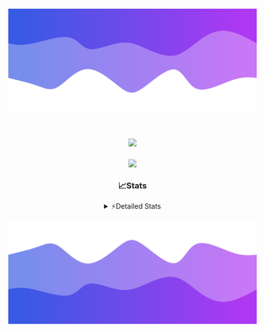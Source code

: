 ![Header](./header.png)
<div align="center">

<h1 align="center">
  <a href="https://git.io/typing-svg">
    <img src="https://readme-typing-svg.herokuapp.com/?lines=Hello,+There!+%F0%9F%91%8B;This+is+chicho.;Owner+on+Ocean;&center=true&size=25">
  </a>
</h1>
  
<p align="center">
  <img src="https://lanyard.cnrad.dev/api/852683595378196480" />
</p>

### 📈Stats
<details>
    <summary> ⚡Detailed Stats</summary>
    <br/>

<!--START_SECTION:waka-->
![Code Time](http://img.shields.io/badge/Code%20Time-1%2C077%20hrs%2025%20mins-blue)

![Profile Views](http://img.shields.io/badge/Profile%20Views-2-blue)

**🐱 My GitHub Data** 

> 📦 189.2 kB Used in GitHub's Storage 
 > 
> 🏆 0 Contributions in the Year 2025
 > 
> 🚫 Not Opted to Hire
 > 
> 📜 15 Public Repositories 
 > 
> 🔑 13 Private Repositories 
 > 
**I'm a Night 🦉** 

```text
🌞 Morning                24 commits          █░░░░░░░░░░░░░░░░░░░░░░░░   04.47 % 
🌆 Daytime                73 commits          ███░░░░░░░░░░░░░░░░░░░░░░   13.59 % 
🌃 Evening                239 commits         ███████████░░░░░░░░░░░░░░   44.51 % 
🌙 Night                  201 commits         █████████░░░░░░░░░░░░░░░░   37.43 % 
```
📅 **I'm Most Productive on Friday** 

```text
Monday                   29 commits          █░░░░░░░░░░░░░░░░░░░░░░░░   05.40 % 
Tuesday                  116 commits         █████░░░░░░░░░░░░░░░░░░░░   21.60 % 
Wednesday                84 commits          ████░░░░░░░░░░░░░░░░░░░░░   15.64 % 
Thursday                 73 commits          ███░░░░░░░░░░░░░░░░░░░░░░   13.59 % 
Friday                   126 commits         ██████░░░░░░░░░░░░░░░░░░░   23.46 % 
Saturday                 61 commits          ███░░░░░░░░░░░░░░░░░░░░░░   11.36 % 
Sunday                   48 commits          ██░░░░░░░░░░░░░░░░░░░░░░░   08.94 % 
```


📊 **This Week I Spent My Time On** 

```text
🕑︎ Time Zone: America/Argentina/Buenos_Aires

💬 Programming Languages: 
TypeScript               17 hrs 24 mins      ████████████████████████░   95.49 % 
Other                    20 mins             ░░░░░░░░░░░░░░░░░░░░░░░░░   01.91 % 
JavaScript               17 mins             ░░░░░░░░░░░░░░░░░░░░░░░░░   01.64 % 
Python                   10 mins             ░░░░░░░░░░░░░░░░░░░░░░░░░   00.96 % 

🔥 Editors: 
Cursor                   18 hrs 14 mins      █████████████████████████   100.00 % 

🐱‍💻 Projects: 
ocean-backend            18 hrs 14 mins      █████████████████████████   100.00 % 

💻 Operating System: 
Windows                  18 hrs 14 mins      █████████████████████████   100.00 % 
```

**I Mostly Code in JavaScript** 

```text
JavaScript               8 repos             ██████░░░░░░░░░░░░░░░░░░░   24.24 % 
HTML                     7 repos             █████░░░░░░░░░░░░░░░░░░░░   21.21 % 
TypeScript               4 repos             ███░░░░░░░░░░░░░░░░░░░░░░   12.12 % 
Astro                    2 repos             ██░░░░░░░░░░░░░░░░░░░░░░░   06.06 % 
SCSS                     1 repo              █░░░░░░░░░░░░░░░░░░░░░░░░   03.03 % 
```




 Last Updated on 21/02/2025 05:15:25 UTC
<!--END_SECTION:waka-->
</details>

![Footer](./footer.png)
